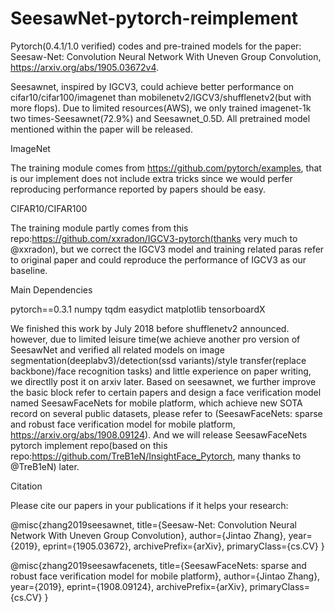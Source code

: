 # SeesawNet-pytorch-reimplement

Pytorch(0.4.1/1.0 verified) codes and pre-trained models for the paper: Seesaw-Net: Convolution Neural Network With Uneven Group Convolution,  https://arxiv.org/abs/1905.03672v4.

Seesawnet, inspired by IGCV3, could achieve better performance on cifar10/cifar100/imagenet than mobilenetv2/IGCV3/shufflenetv2(but with more flops). Due to limited resources(AWS), we only trained imagenet-1k two times-Seesawnet(72.9%) and Seesawnet_0.5D. All pretrained model mentioned within the paper will be released.

ImageNet

The training module comes from https://github.com/pytorch/examples, that is our implement does not include extra tricks since we would perfer reproducing performance reported by papers should be easy.

CIFAR10/CIFAR100

The training module partly comes from this repo:https://github.com/xxradon/IGCV3-pytorch(thanks very much to @xxradon), but we correct the IGCV3 model and training related paras refer to original paper and could reproduce the performance of IGCV3 as our baseline.

Main Dependencies

pytorch==0.3.1
numpy 
tqdm 
easydict
matplotlib 
tensorboardX 

We finished this work by July 2018 before shufflenetv2 announced. however, due to limited leisure time(we achieve another pro version of SeesawNet and verified all related models on image segmentation(deeplabv3)/detection(ssd variants)/style transfer(replace backbone)/face recognition tasks) and little experience on paper writing, we directlly post it on arxiv later. Based on seesawnet, we further improve the basic block refer to certain papers and design a face verification model named SeesawFaceNets for mobile platform, which achieve new SOTA record on several public datasets, please refer to (SeesawFaceNets: sparse and robust face verification model for mobile platform, https://arxiv.org/abs/1908.09124). And we will release SeesawFaceNets pytorch implement repo(based on this repo:https://github.com/TreB1eN/InsightFace_Pytorch, many thanks to @TreB1eN) later.

Citation

Please cite our papers in your publications if it helps your research:

@misc{zhang2019seesawnet,
    title={Seesaw-Net: Convolution Neural Network With Uneven Group Convolution},
    author={Jintao Zhang},
    year={2019},
    eprint={1905.03672},
    archivePrefix={arXiv},
    primaryClass={cs.CV}
}

@misc{zhang2019seesawfacenets,
    title={SeesawFaceNets: sparse and robust face verification model for mobile platform},
    author={Jintao Zhang},
    year={2019},
    eprint={1908.09124},
    archivePrefix={arXiv},
    primaryClass={cs.CV}
}

